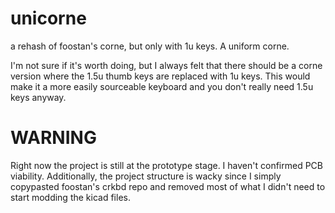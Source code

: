 # unicorne
a rehash of foostan's corne, but only with 1u keys. A uniform corne.

I'm not sure if it's worth doing, but I always felt that there should be a corne version where the 1.5u thumb keys are replaced with 1u keys.
This would make it a more easily sourceable keyboard and you don't really need 1.5u keys anyway.

# WARNING
Right now the project is still at the prototype stage. I haven't confirmed PCB viability.
Additionally, the project structure is wacky since I simply copypasted foostan's crkbd repo and removed most of what I didn't need to start modding the kicad files.
